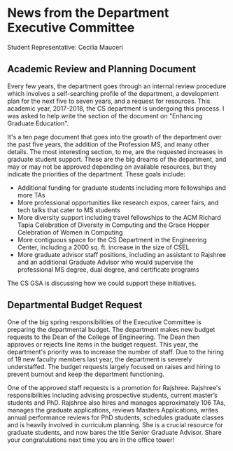 # News from the Department Executive Committee

Student Representative: Cecilia Mauceri

## Academic Review and Planning Document

Every few years, the department goes through an internal review procedure which involves a self-searching profile of the department, a development plan for the next five to seven years, and a request for resources. This academic year, 2017-2018, the CS department is undergoing this process. I was asked to help write the section of the document on "Enhancing Graduate Education". 

It's a ten page document that goes into the growth of the department over the past five years, the addition of the Profession MS, and many other details. The most interesting section, to me, are the requested increases in graduate student support.
These are the big dreams of the department, and may or may not be approved depending on available resources, but they indicate the priorities of the department.  These goals include:

- Additional funding for graduate students including more fellowships and more TAs
- More professional opportunities like research expos, career fairs, and tech talks that cater to MS students
- More diversity support including travel fellowships to the ACM Richard Tapia Celebration of Diversity in Computing and the Grace Hopper Celebration of Women in Computing
- More contiguous space for the CS Department in the Engineering Center, including a 2000 sq. ft. increase in the size of CSEL.
- More graduate advisor staff positions, including an assistant to Rajshree and an additional Graduate Advisor who would supervise the professional MS degree, dual degree, and certificate programs

The CS GSA is discussing how we could support these initiatives. 

## Departmental Budget Request

One of the big spring responsibilities of the Executive Committee is preparing the departmental budget. The department makes new budget requests to the Dean of the College of Engineering. The Dean then approves or rejects line items in the budget request. 
This year, the department's priority was to increase the number of staff. Due to the hiring of 19 new faculty members last year, the department is severely understaffed. The budget requests largely focused on raises and hiring to prevent burnout and keep the department functioning. 

One of the approved staff requests is a promotion for Rajshree. Rajshree's responsibilities including advising prospective students, current master’s students and PhD. Rajshree also hires and manages approximately 106 TAs, manages the graduate applications, reviews Masters Applications, writes annual performance reviews for PhD students, schedules graduate classes and is heavily involved in curriculum planning. She is a crucial resource for graduate students, and now bares the title Senior Graduate Advisor. Share your congratulations next time you are in the office tower!
